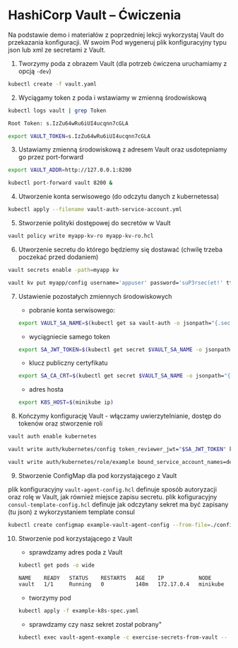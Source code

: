 # HashiCorp Vault – Ćwiczenia

Na podstawie demo i materiałów z poprzedniej lekcji wykorzystaj Vault do przekazania konfiguracji.
W swoim Pod wygeneruj plik konfiguracyjny typu json lub xml ze secretami z Vault.

1. Tworzymy poda z obrazem Vault (dla potrzeb ćwiczena uruchamiamy z opcją `-dev`)

```bash
kubectl create -f vault.yaml
```

2. Wyciągamy token z poda i wstawiamy w zmienną środowiskową

```bash
kubectl logs vault | grep Token

Root Token: s.IzZu64wRu6iUI4ucqnn7cGLA
```

```bash
export VAULT_TOKEN=s.IzZu64wRu6iUI4ucqnn7cGLA
```

3. Ustawiamy zmienną środowiskową z adresem Vault oraz usdotepniamy go przez port-forward

```bash
export VAULT_ADDR=http://127.0.0.1:8200
```

```bash
kubectl port-forward vault 8200 &
```

4. Utworzenie konta serwisowego (do odczytu danych z kubernetessa)

```bash
kubectl apply --filename vault-auth-service-account.yml
```

5. Stworzenie polityki dostępowej do secretów w Vault

```bash
vault policy write myapp-kv-ro myapp-kv-ro.hcl
```

6. Utworzenie secretu do którego będziemy się dostawać (chwilę trzeba poczekać przed dodaniem)

```bash
vault secrets enable -path=myapp kv
```

```bash
vault kv put myapp/config username='appuser' password='suP3rsec(et!' ttl='30s'
```

7. Ustawienie pozostałych zmiennych środowiskowych

    * pobranie konta serwisowego:

    ```bash
    export VAULT_SA_NAME=$(kubectl get sa vault-auth -o jsonpath="{.secrets[*]['name']}")
    ```

    * wyciągniecie samego token

    ```bash
    export SA_JWT_TOKEN=$(kubectl get secret $VAULT_SA_NAME -o jsonpath="{.data.token}" | base64 --decode; echo)
    ```

    * klucz publiczny certyfikatu

    ```bash
    export SA_CA_CRT=$(kubectl get secret $VAULT_SA_NAME -o jsonpath="{.data['ca\.crt']}" | base64 --decode; echo)
    ```

    * adres hosta

    ```bash
    export K8S_HOST=$(minikube ip)
    ```

8. Kończymy konfigurację Vault - włączamy uwierzytelnianie, dostęp do tokenów oraz stworzenie roli

```bash
vault auth enable kubernetes
```

```bash
vault write auth/kubernetes/config token_reviewer_jwt="$SA_JWT_TOKEN" kubernetes_host="https://$K8S_HOST:8443" kubernetes_ca_cert="$SA_CA_CRT"
```

```bash
vault write auth/kubernetes/role/example bound_service_account_names=demo-pod bound_service_account_namespaces=default policies=myapp-kv-ro ttl=24h
```

9. Stworzenie ConfigMap dla pod korzystającego z Vault

plik konfiguracyjny `vault-agent-config.hcl` definuje sposób autoryzacji oraz rolę w Vault, jak również miejsce zapisu secretu.
plik kofiguracyjny `consul-template-config.hcl` definuje jak odczytany sekret ma być zapisany (tu json) z wykorzystaniem template consul

```bash
kubectl create configmap example-vault-agent-config --from-file=./configs-k8s/
```

10. Stworzenie pod korzystającego z Vault

    * sprawdzamy adres poda z Vault

    ```bash
    kubectl get pods -o wide

    NAME    READY   STATUS    RESTARTS   AGE    IP           NODE       NOMINATED NODE   READINESS GATES
    vault   1/1     Running   0          148m   172.17.0.4   minikube   <none>           <none>
    ```

    * tworzymy pod

    ```bash
    kubectl apply -f example-k8s-spec.yaml
    ```

    * sprawdzamy czy nasz sekret został pobrany"

    ```bash
    kubectl exec vault-agent-example -c exercise-secrets-from-vault -- ls -la ./secrets
    ```
